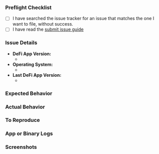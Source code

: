 ### Preflight Checklist

<!-- Please ensure you've completed the following steps by replacing [ ] with [x]-->

- [ ] I have searched the issue tracker for an issue that matches the one I want to file, without success.
- [ ] I have read the [submit issue guide](https://github.com/DeFiCh/app/wiki/How-to-submit-issues-for-Defi-App)

### Issue Details

- **DeFi App Version:**
  - <!-- via App -> Menu Bar -> Help -> Version or package.json version e.g. 2.1.8 -->
- **Operating System:**
  - <!-- (Platform and Version) e.g. macOS 10.13.6 / Windows 10 (1803) / Ubuntu 18.04 x64 -->
- **Last DeFi App Version:**
  - <!-- (if applicable) e.g. 2.1.8 -->

### Expected Behavior

<!-- A clear and concise description of what you expected to happen. -->

### Actual Behavior

<!-- A clear and concise description of what actually happened. -->

### To Reproduce

<!--
Your best chance of getting this bug looked at quickly is to provide an example.
-->

### App or Binary Logs

<!-- Attach any logs here for us to further debug your issues -->

<!--
Please provide steps on how to reproduce the issue
```
1. Open the app
2. Go to wallet page
3. Click on DFI
4. Send DFI
```
-->

### Screenshots

<!-- If applicable, add screenshots to help explain your problem. -->
